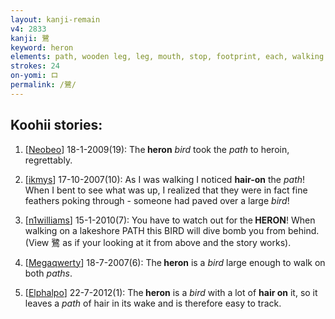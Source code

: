 ```yaml
---
layout: kanji-remain
v4: 2833
kanji: 鷺
keyword: heron
elements: path, wooden leg, leg, mouth, stop, footprint, each, walking legs, mouth, mouth2, bird, white, sun, dove, one, tail feathers
strokes: 24
on-yomi: ロ
permalink: /鷺/
---
```


## Koohii stories: 

1) [<a href="http://kanji.koohii.com/profile/Neobeo">Neobeo</a>] 18-1-2009(19): The<strong> heron</strong> <em>bird</em> took the <em>path</em> to heroin, regrettably.

2) [<a href="http://kanji.koohii.com/profile/ikmys">ikmys</a>] 17-10-2007(10): As I was walking I noticed <strong>hair-on</strong> the <em>path</em>! When I bent to see what was up, I realized that they were in fact fine feathers poking through - someone had paved over a large <em>bird</em>!

3) [<a href="http://kanji.koohii.com/profile/n1williams">n1williams</a>] 15-1-2010(7): You have to watch out for the<strong> HERON</strong>! When walking on a lakeshore PATH this BIRD will dive bomb you from behind. (View 鷺 as if your looking at it from above and the story works).

4) [<a href="http://kanji.koohii.com/profile/Megaqwerty">Megaqwerty</a>] 18-7-2007(6): The<strong> heron</strong> is a <em>bird</em> large enough to walk on both <em>paths</em>.

5) [<a href="http://kanji.koohii.com/profile/Elphalpo">Elphalpo</a>] 22-7-2012(1): The<strong> heron</strong> is a <em>bird</em> with a lot of <strong>hair on</strong> it, so it leaves a <em>path</em> of hair in its wake and is therefore easy to track.

